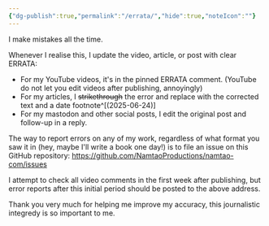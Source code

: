 ```yaml
---
{"dg-publish":true,"permalink":"/errata/","hide":true,"noteIcon":""}
---
```



I make mistakes all the time.

Whenever I realise this, I update the video, article, or post with clear ERRATA:
- For my YouTube videos, it's in the pinned ERRATA comment. (YouTube do not let you edit videos after publishing, annoyingly)
- For my articles, I ~~strikethrough~~ the error and replace with the corrected text and a date footnote^[(2025-06-24)]
- For my mastodon and other social posts, I edit the original post and follow-up in a reply.

The way to report errors on any of my work, regardless of what format you saw it in (hey, maybe I'll write a book one day!) is to file an issue on this GitHub repository:
https://github.com/NamtaoProductions/namtao-com/issues

I attempt to check all video comments in the first week after publishing, but error reports after this initial period should be posted to the above address.

Thank you very much for helping me improve my accuracy, this journalistic integredy is so important to me.
